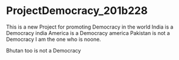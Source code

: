 # ProjectDemocracy_201b228
This is a new Project for promoting Democracy in the world 
India is a Democracy
india 
America is a Democracy 
america
Pakistan is not a Democracy 
I am the one who is noone. 

Bhutan too is not a Democracy
